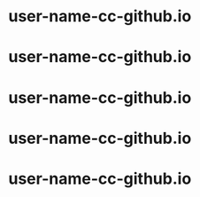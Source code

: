 # user-name-cc-github.io
# user-name-cc-github.io
# user-name-cc-github.io
# user-name-cc-github.io
# user-name-cc-github.io
